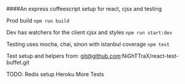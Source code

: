 ####An express coffeescript setup for react, cjsx and testing

Prod build
``npm run build``

Dev has watchers for the client cjsx and styles
``npm run start:dev``

Testing uses mocha, chai, sinon with istanbul coverage
``npm test``

Test setup and helpers from: git@github.com:NiGhTTraX/react-test-buffet.git 

TODO: 
Redis setup
Heroku
More Tests
